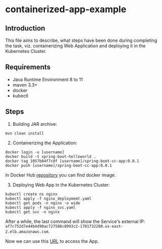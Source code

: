 # containerized-app-example

## Introduction
This file aims to describe, what steps have been done during completing the task, viz. containerizing Web Application and deploying it in the Kubernetes Cluster.

## Requirements

* Java Runtime Environment 8 to 11
* maven 3.3+
* docker
* kubectl

## Steps
1. Building JAR archive:
```
mvn clean install
```

2. Containerizing the Application:
```
docker login -u [username]
docker build -t spring-boot-helloworld .
docker tag 1057b04f7cdf [username]/spring-boot-cc-app:0.0.1
docker push [username]/spring-boot-cc-app:0.0.1
```
In Docker Hub [repository](https://hub.docker.com/repository/docker/arinazap/spring-boot-cc-app/general) you can find docker image.

3. Deploying Web App in the Kubernetes Cluster:
```
kubectl create ns nginx
kubectl apply -f nginx_deploymemt.yaml
kubectl get pods -n nginx -o wide
kubectl apply -f nginx_svc.yaml
kubectl get svc -n nginx
```
After a while, the last command will show the Service's external IP: ```af7c752d7e44b4d90ac727508c8993c2-1781732280.us-east-2.elb.amazonaws.com```.

Now we can use this [URL](http://af7c752d7e44b4d90ac727508c8993c2-1781732280.us-east-2.elb.amazonaws.com/) to access the App.
